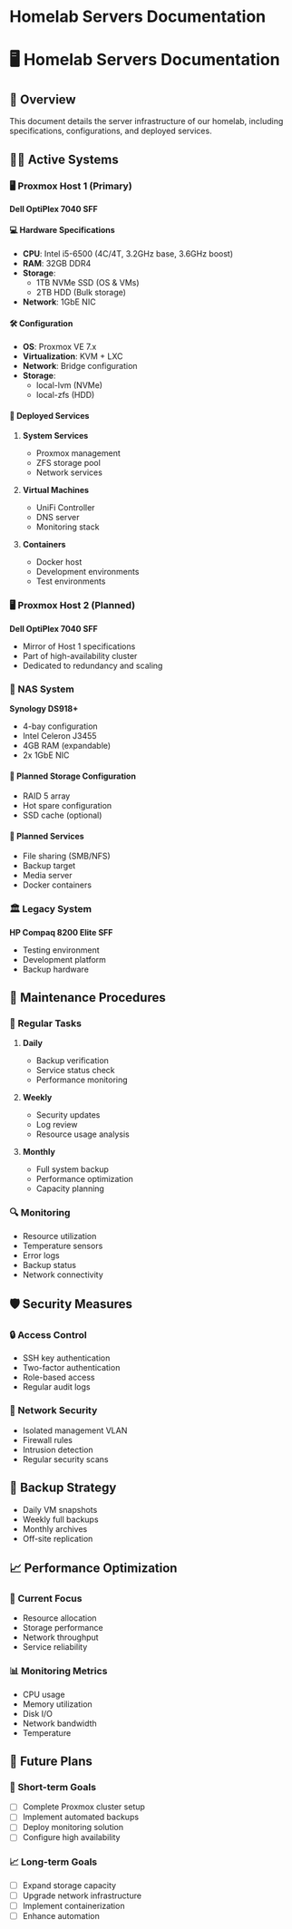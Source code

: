 #  Homelab Servers Documentation

# 🖥️ Homelab Servers Documentation

## 🎯 Overview
This document details the server infrastructure of our homelab, including specifications, configurations, and deployed services.

## 🏃‍♂️ Active Systems

### 🖥️ Proxmox Host 1 (Primary)
**Dell OptiPlex 7040 SFF**

#### 💻 Hardware Specifications
- **CPU**: Intel i5-6500 (4C/4T, 3.2GHz base, 3.6GHz boost)
- **RAM**: 32GB DDR4
- **Storage**:
  - 1TB NVMe SSD (OS & VMs)
  - 2TB HDD (Bulk storage)
- **Network**: 1GbE NIC

#### 🛠️ Configuration
- **OS**: Proxmox VE 7.x
- **Virtualization**: KVM + LXC
- **Network**: Bridge configuration
- **Storage**:
  - local-lvm (NVMe)
  - local-zfs (HDD)

#### 🚀 Deployed Services
1. **System Services**
   - Proxmox management
   - ZFS storage pool
   - Network services

2. **Virtual Machines**
   - UniFi Controller
   - DNS server
   - Monitoring stack

3. **Containers**
   - Docker host
   - Development environments
   - Test environments

### 🖥️ Proxmox Host 2 (Planned)
**Dell OptiPlex 7040 SFF**
- Mirror of Host 1 specifications
- Part of high-availability cluster
- Dedicated to redundancy and scaling

### 💾 NAS System
**Synology DS918+**
- 4-bay configuration
- Intel Celeron J3455
- 4GB RAM (expandable)
- 2x 1GbE NIC

#### 🎯 Planned Storage Configuration
- RAID 5 array
- Hot spare configuration
- SSD cache (optional)

#### 🚀 Planned Services
- File sharing (SMB/NFS)
- Backup target
- Media server
- Docker containers

### 🏛️ Legacy System
**HP Compaq 8200 Elite SFF**
- Testing environment
- Development platform
- Backup hardware

## 🔧 Maintenance Procedures

### 📅 Regular Tasks
1. **Daily**
   - Backup verification
   - Service status check
   - Performance monitoring

2. **Weekly**
   - Security updates
   - Log review
   - Resource usage analysis

3. **Monthly**
   - Full system backup
   - Performance optimization
   - Capacity planning

### 🔍 Monitoring
- Resource utilization
- Temperature sensors
- Error logs
- Backup status
- Network connectivity

## 🛡️ Security Measures

### 🔒 Access Control
- SSH key authentication
- Two-factor authentication
- Role-based access
- Regular audit logs

### 🔐 Network Security
- Isolated management VLAN
- Firewall rules
- Intrusion detection
- Regular security scans

## 🔄 Backup Strategy
- Daily VM snapshots
- Weekly full backups
- Monthly archives
- Off-site replication

## 📈 Performance Optimization

### 🎯 Current Focus
- Resource allocation
- Storage performance
- Network throughput
- Service reliability

### 📊 Monitoring Metrics
- CPU usage
- Memory utilization
- Disk I/O
- Network bandwidth
- Temperature

## 🔮 Future Plans

### 🎯 Short-term Goals
- [ ] Complete Proxmox cluster setup
- [ ] Implement automated backups
- [ ] Deploy monitoring solution
- [ ] Configure high availability

### 📈 Long-term Goals
- [ ] Expand storage capacity
- [ ] Upgrade network infrastructure
- [ ] Implement containerization
- [ ] Enhance automation 
